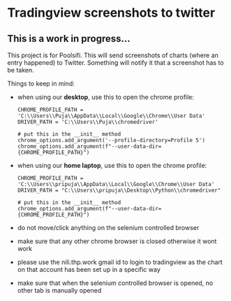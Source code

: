 
# Tradingview screenshots to twitter

## This is a work in progress...

This project is for Poolsifi. This will send screenshots of charts (where an entry happened) to Twitter.
Something will notify it that a screenshot has to be taken.

Things to keep in mind:

- when using our **desktop**, use this to open the chrome profile:
    ```
    CHROME_PROFILE_PATH = 'C:\\Users\\Puja\\AppData\\Local\\Google\\Chrome\\User Data'
    DRIVER_PATH = 'C:\\Users\\Puja\\chromedriver'

    # put this in the __init__ method
    chrome_options.add_argument('--profile-directory=Profile 5')
    chrome_options.add_argument(f"--user-data-dir={CHROME_PROFILE_PATH}")
    ```

- when using our **home laptop**, use this to open the chrome profile:
    ```
    CHROME_PROFILE_PATH = 'C:\\Users\\pripuja\\AppData\\Local\\Google\\Chrome\\User Data'
    DRIVER_PATH = "C:\\Users\\pripuja\\Desktop\\Python\\chromedriver"

    # put this in the __init__ method
    chrome_options.add_argument(f"--user-data-dir={CHROME_PROFILE_PATH}")
    ```

- do not move/click anything on the selenium controlled browser
- make sure that any other chrome browser is closed otherwise it wont work
- please use the nili.thp.work gmail id to login to tradingview as the chart on that account has been set up in a specific way
- make sure that when the selenium controlled browser is opened, no other tab is manually opened